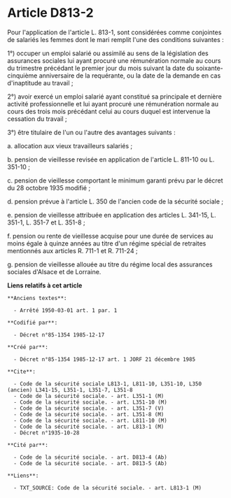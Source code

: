 # Article D813-2

Pour l'application de l'article L. 813-1, sont considérées comme conjointes de salariés les femmes dont le mari remplit l'une
des conditions     suivantes : 

1°) occuper un emploi salarié ou assimilé au sens de la législation des assurances sociales lui ayant procuré une
rémunération normale au cours du trimestre précédant le premier jour du mois suivant la date du soixante-cinquième
anniversaire de la requérante, ou la date de la demande en cas d'inaptitude au travail ; 

2°) avoir exercé un emploi salarié ayant constitué sa principale et dernière activité professionnelle et lui ayant procuré
une rémunération normale au cours des trois mois précédant celui au cours duquel est intervenue la cessation du travail ; 

3°) être titulaire de l'un ou l'autre des avantages suivants : 

a. allocation aux vieux travailleurs salariés ; 

b. pension de vieillesse revisée en application de l'article L. 811-10 ou L. 351-10 ; 

c. pension de vieillesse comportant le minimum garanti prévu par le décret du 28 octobre 1935 modifié ; 

d. pension prévue à l'article L. 350 de l'ancien code de la sécurité sociale ; 

e. pension de vieillesse attribuée en application des articles L. 341-15, L. 351-1, L. 351-7 et L. 351-8 ; 

f. pension ou rente de vieillesse acquise pour une durée de services au moins égale à quinze années au titre d'un régime
spécial de retraites mentionnés aux articles R. 711-1 et R. 711-24 ; 

g. pension de vieillesse allouée au titre du régime local des assurances sociales d'Alsace et de Lorraine.

**Liens relatifs à cet article**

	**Anciens textes**:

	  - Arrêté 1950-03-01 art. 1 par. 1

	**Codifié par**:

	  - Décret n°85-1354 1985-12-17

	**Créé par**:

	  - Décret n°85-1354 1985-12-17 art. 1 JORF 21 décembre 1985

	**Cite**:

	  - Code de la sécurité sociale L813-1, L811-10, L351-10, L350 (ancien) L341-15, L351-1, L351-7, L351-8
	  - Code de la sécurité sociale. - art. L351-1 (M)
	  - Code de la sécurité sociale. - art. L351-10 (M)
	  - Code de la sécurité sociale. - art. L351-7 (V)
	  - Code de la sécurité sociale. - art. L351-8 (M)
	  - Code de la sécurité sociale. - art. L811-10 (M)
	  - Code de la sécurité sociale. - art. L813-1 (M)
	  - Décret n°1935-10-28

	**Cité par**:

	  - Code de la sécurité sociale. - art. D813-4 (Ab)
	  - Code de la sécurité sociale. - art. D813-5 (Ab)

	**Liens**:

	  - TXT_SOURCE: Code de la sécurité sociale. - art. L813-1 (M)
